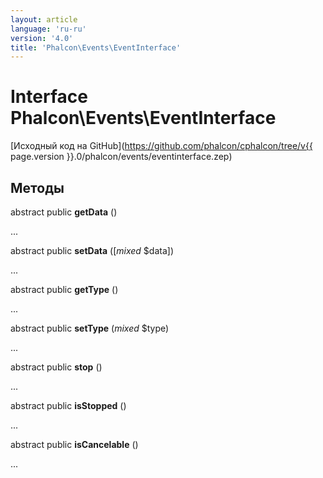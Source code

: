 ```yaml
---
layout: article
language: 'ru-ru'
version: '4.0'
title: 'Phalcon\Events\EventInterface'
---
```

# Interface **Phalcon\Events\EventInterface**

[Исходный код на GitHub](https://github.com/phalcon/cphalcon/tree/v{{ page.version }}.0/phalcon/events/eventinterface.zep)

## Методы

abstract public **getData** ()

...

abstract public **setData** ([*mixed* $data])

...

abstract public **getType** ()

...

abstract public **setType** (*mixed* $type)

...

abstract public **stop** ()

...

abstract public **isStopped** ()

...

abstract public **isCancelable** ()

...